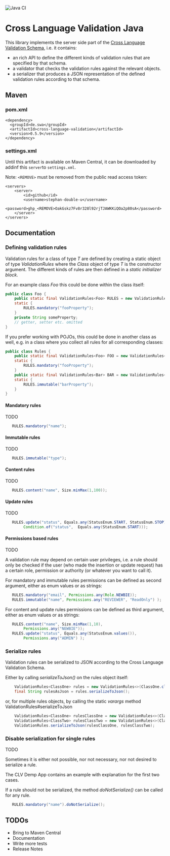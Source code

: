 ![Java CI](https://github.com/stephan-double-u/cross-language-validation-java/workflows/Java%20CI/badge.svg)

# Cross Language Validation Java 

This library implements the server side part of the [Cross Language Validation Schema](https://github.com/stephan-double-u/cross-language-validation-schema),
i.e. it contains:
- an rich API to define the different kinds of validation rules that are specified by that schema.
- a validator that checks the validation rules against the relevant objects.
- a serializer that produces a JSON representation of the defined validation rules according to that schema.

## Maven
### pom.xml
    <dependency>
      <groupId>de.swa</groupId>
      <artifactId>cross-language-validation</artifactId>
      <version>0.5.9</version>
    </dependency>

### settings.xml
Until this artifact is available on Maven Central, it can be downloaded by addinf this `server`to `settings.xml`.

Note: `<REMOVE>` must be removed from the public read access token: 

    <servers>
        <server>
            <id>github</id>
            <username>stephan-double-u</username>
            <password>ghp_<REMOVE>OakGskz7Fv8r328l92rjTJAWKKiQOa2p80sA</password>
        </server>
    </servers>

## Documentation
### Defining validation rules
Validation rules for a class of type _T_ are defined by creating a static object of type _ValidationRules_ where the
_Class_ object of type _T_ is the constructor argument. The different kinds of rules are then defined in a _static 
initializer block_.

For an example class _Foo_ this could be done within the class itself:

```java
public class Foo {
    public static final ValidationRules<Foo> RULES = new ValidationRules<>(Foo.class);
    static {
        RULES.mandatory("fooProperty");
    }
    private String someProperty;
    // getter, setter etc. omitted
}
```
If you prefer working with POJOs, this could be done in another class as well, e.g. in a class where you collect 
all rules for all corresponding classes:
```java
public class Rules {
    public static final ValidationRules<Foo> FOO = new ValidationRules<>(Foo.class);
    static {
        RULES.mandatory("fooProperty");
    }
    public static final ValidationRules<Bar> BAR = new ValidationRules<>(Bar.class);
    static {
        RULES.immutable("barProperty");
    }
}
```
#### Mandatory rules
TODO
```java
   RULES.mandatory("name");
```
#### Immutable rules
TODO
```java
   RULES.immutable("type");
```

#### Content rules
TODO
```java
   RULES.content("name", Size.minMax(1,100));
```

#### Update rules
TODO
```java
   RULES.update("status", Equals.any(StatusEnum.START, StatusEnum.STOP),
        Condition.of("status",  Equals.any(StatusEnum.START)));
```

#### Permissions based rules 
TODO

A validation rule may depend on certain user privileges, i.e. a rule should only be checked if the user (who made the
insertion or update request) has a certain role, permission or authority (or whatever you want to call it).

For mandatory and immutable rules permissions can be defined as second argument, either as enum values or as strings:
```java
   RULES.mandatory("email", Permissions.any(Role.NEWBIE));
   RULES.immutable("name", Permissions.any("REVIEWER", "ReadOnly") );
```
For content and update rules permissions can be defined as third argument, either as enum values or as strings:
```java
   RULES.content("name", Size.minMax(1,10),
        Permissions.any("NEWBIE"));
   RULES.update("status", Equals.any(StatusEnum.values()),
        Permissions.any("ADMIN") );
```

### Serialize rules
Validation rules can be serialized to JSON according to the Cross Language Validation Schema.

Either by calling _serializeToJson()_ on the rules object itself:
```java
    ValidationRules<ClassOne> rules = new ValidationRules<>(ClassOne.class);
    final String rulesAsJson = rules.serializeToJson();
```
or, for multiple rules objects, by calling the static _varargs_ method ValidationRules#serializeToJson
```java
    ValidationRules<ClassOne> rulesClassOne = new ValidationRules<>(ClassOne.class);
    ValidationRules<ClassTwo> rulesClassTwo = new ValidationRules<>(ClassTwo.class);
    ValidationRules.serializeToJson(rulesClassOne, rulesClassTwo);
```
### Disable serialization for single rules
TODO

Sometimes it is either not possible, nor not necessary, nor not desired to serialize a rule.

The CLV Demp App contains an example with explanation for the first two cases.

If a rule should not be serialized, the method _doNotSerialize()_ can be called for any rule.
```java
   RULES.mandatory("name").doNotSerialize();
```

## TODOs
- Bring to Maven Central 
- Documentation
- Write more tests
- Release Notes


